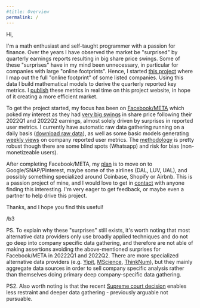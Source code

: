 ```yaml
---
#title: Overview
permalink: /
--- 
```


Hi,

I'm a math enthusiast and self-taught programmer with a passion for finance. Over the years I have observed the market be "surprised" by quarterly earnings reports resulting in big share price swings. Some of these "surprises" have in my mind been unnecessary, in particular for companies with large "online footprints". Hence, I started [this project]({{site.baseurl}}/) where I map out the full "online footprint" of some listed companies. Using this data I build mathematical models to derive the quarterly reported key metrics. I [publish]({{site.baseurl}}/facebook/) these metrics in real time on this project website, in hope of it creating a more efficient market.

To get the project started, my focus has been on [Facebook/META]({{site.baseurl}}/facebook/) which poked my interest as they had [very big swings]({{site.baseurl}}/facebook/#reported) in share price following their 2022Q1 and 2022Q2 earnings, almost solely driven by surprises in reported user metrics. I currently have automatic raw data gathering running on a daily basis ([download raw data]({{site.baseurl}}/facebook/#download)), as well as some basic models generating [weekly views]({{site.baseurl}}/facebook/#alternative) on company reported user metrics. The [methodology]({{site.baseurl}}/facebook/#methodology) is pretty robust though there are some blind spots (Whatsapp) and risk for bias (non-monetizeable users).

After completing Facebook/META, my [plan]({{site.baseurl}}/plans) is to move on to Google/SNAP/Pinterest, maybe some of the airlines (DAL, LUV, UAL), and possibly something specialized around Coinbase, Shopify or Airbnb. This is a passion project of mine, and I would love to get in [contact]({{site.baseurl}}/contact/) with anyone finding this interesting. I'm very eager to get feedback, or maybe even a partner to help drive this project.

Thanks, and I hope you find this useful!

/b3

PS. To explain why these "surprises" still exists, it's worth noting that most alternative data providers only use broadly applied techniques and do not go deep into company specific data gathering, and therefore are not able of making assertions avoiding the above-mentioned surprises for Facebook/META in 20222Q1 and 2022Q2. There are more specialized alternative data providers (e.g. [Yipit](https://www.yipitdata.com/coverage), [MScience](https://mscience.com/files/coveragelist.pdf), [ThinkNum](https://www.thinknum.com/datasets/all)), but they mainly aggregate data sources in order to sell company specific analysis rather than themselves doing primary deep company-specific data gathering.

PS2. Also worth noting is that the recent [Supreme court decision](https://en.wikipedia.org/wiki/HiQ_Labs_v._LinkedIn) enables less restraint and deeper data gathering - previously arguable not pursuable.
